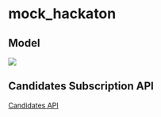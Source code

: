 # mock_hackaton
## Model
<p align="left">
  <img src="https://github.com/Herizoran/mock_hackaton/blob/master/img/model.jpg" />
</p>

## Candidates Subscription API
[Candidates API](https://raw.githubusercontent.com/fenohasinalala/spring_hackaton/dev/candidateAPI.yaml)